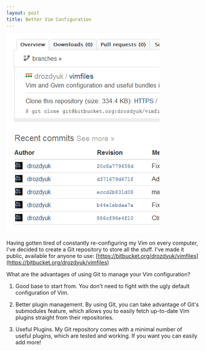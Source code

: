 ```yaml
---
layout: post
title: Better Vim Configuration
---
```


![Vimfiles Git project](/images/vimfiles.png)

Having gotten tired of constantly re-configuring my Vim on every computer, I've
decided to create a Git repository to store all the stuff. I've made it public,
available for anyone to use: [https://bitbucket.org/drozdyuk/vimfiles](https://bitbucket.org/drozdyuk/vimfiles)


What are the advantages of using Git to manage your Vim configuration?

1. Good base to start from. You don't need to fight with the ugly
   default configuration of Vim.

2. Better plugin management. By using Git, you can take advantage of Git's submodules feature, which allows 
   you to easily fetch up-to-date Vim plugins straight from their repositories.

3. Useful Plugins. My Git repository comes with a minimal number of useful
   plugins, which are tested and working. If you want you can easily add more!


